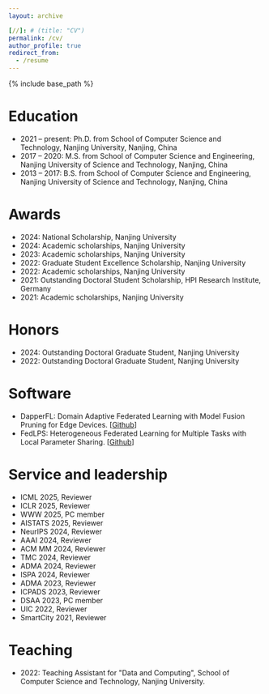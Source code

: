 ```yaml
---
layout: archive

[//]: # (title: "CV")
permalink: /cv/
author_profile: true
redirect_from:
  - /resume
---
```


{% include base_path %}

Education
======
* 2021 – present: Ph.D. from School of Computer Science and Technology, Nanjing University, Nanjing, China
* 2017 – 2020: M.S. from School of Computer Science and Engineering, Nanjing University of Science and Technology, Nanjing, China
* 2013 – 2017: B.S. from School of Computer Science and Engineering, Nanjing University of Science and Technology, Nanjing, China

Awards
======
* 2024: National Scholarship, Nanjing University
* 2024: Academic scholarships, Nanjing University
* 2023: Academic scholarships, Nanjing University
* 2022: Graduate Student Excellence Scholarship, Nanjing University
* 2022: Academic scholarships, Nanjing University
* 2021: Outstanding Doctoral Student Scholarship, HPI Research Institute, Germany
* 2021: Academic scholarships, Nanjing University

Honors
======
* 2024: Outstanding Doctoral Graduate Student, Nanjing University
* 2022: Outstanding Doctoral Graduate Student, Nanjing University

Software
======
* DapperFL: Domain Adaptive Federated Learning with Model Fusion Pruning for Edge Devices. [[Github](https://github.com/YongzheJia/DapperFL)]
* FedLPS: Heterogeneous Federated Learning for Multiple Tasks with Local Parameter Sharing. [[Github](https://github.com/YongzheJia/FedLPS)]

Service and leadership
======
* ICML 2025, Reviewer
* ICLR 2025, Reviewer
* WWW 2025, PC member
* AISTATS 2025, Reviewer
* NeurIPS 2024, Reviewer
* AAAI 2024, Reviewer
* ACM MM 2024, Reviewer
* TMC 2024, Reviewer
* ADMA 2024, Reviewer
* ISPA 2024, Reviewer
* ADMA 2023, Reviewer
* ICPADS 2023, Reviewer
* DSAA 2023, PC member
* UIC 2022, Reviewer
* SmartCity 2021, Reviewer

Teaching
======
* 2022: Teaching Assistant for "Data and Computing", School of Computer Science and Technology, Nanjing University.

